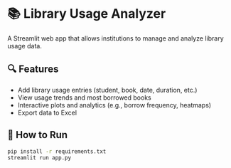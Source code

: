 # 📚 Library Usage Analyzer

A Streamlit web app that allows institutions to manage and analyze library usage data.

## 🔍 Features

- Add library usage entries (student, book, date, duration, etc.)
- View usage trends and most borrowed books
- Interactive plots and analytics (e.g., borrow frequency, heatmaps)
- Export data to Excel

## 🚀 How to Run

```bash
pip install -r requirements.txt
streamlit run app.py
